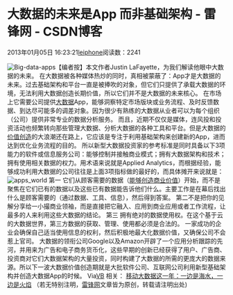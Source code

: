 
# 大数据的未来是App 而非基础架构 - 雷锋网 - CSDN博客


2013年01月05日 16:23:21[leiphone](https://me.csdn.net/leiphone)阅读数：2241


![Big-data-apps](http://www.leiphone.com/wp-content/uploads/08-0/-1/08-05-14-28.jpg)【编者按】本文作者Justin
 LaFayette，为我们解读他眼中大数据的未来。
在大数据被各种媒体热炒的同时，真相被蒙蔽了：App才是大数据的未来。过去基础架构和平台一直是被捧吹的对象，但它们只提供了承载大数据的环境，无法利用大数据创造长期价值，所以它们并不是大数据的未来核心。
在市场上它需要公司提供[大数据](http://www.leiphone.com/big-data-bm.html)App，能够洞察特定市场版块或业务流程、及时反馈数据、到达尽可能多的调差对象。因为很少有熟练的大数据从业者可以为每个组织（公司）提供非常专业的数据分析服务。
而且，近期不仅仅是媒体，连风投和投资活动也频繁转向那些管理大数据、分析大数据的各种工具和平台。但是大数据的[价值创造](http://www.leiphone.com/warlial-big-data.html)的大浪潮还在路上，它应该是专注于利用基础架构来创建新的App，进而达到优化业务流程的目的。
所以新型大数据投资家的参考标准是同时具备以下3项能力的软件或信息服务公司：能够控制并接触商业模式；拥有大数据架构和技术；拥有使用相关数据的权力。用术语来说就是Applied Analytics，而根据经验，能够成功利用大数据的公司往往是上面3项指标做的最好的，而具体摊开来说就是：
![apps_world](http://www.leiphone.com/wp-content/uploads/08-0/-5/08-07-56-54.jpg)
第一 它们从顾客需要的数据（[能够创造商业价值](http://www.leiphone.com/1224-pheand-use-big-data.html)）开始，而不是聚焦在它们已有的数据以及这些已有数据能告诉他们什么。主要工作是在幕后找出什么是顾客需要的（通过数据、工具、信息），然后得到答案。
第二不是把你的见解分享给一小撮商业领袖，而是直接把它融入、应用到商业应用或者工作流程，让最多的人来利用这些大数据的结论。
第三 拥有绝对的数据使用权。在这个基于云的大数据世界，第三方数据的获取、管理、使用都必须是合法的。
一家成功的企业会确保自己适当使用信息的权利，然后积极地最大化数据价值，又确保公司不会惹上官司。
大数据的领衔公司Google以及Amazon开辟了一个应用分析跟踪的先河，并用来为广告和电子商务货币化，这些早期的创新已经获得了用户、广告商、投资商对它们大数据架构的大量投资，同时构建了大数据的所需的更庞大的数据来源。所以下一波大数据价值创造期就是大批软件公司、互联网公司利用新型基础架构并创造大数据App的时候。
Via[VB](http://venturebeat.com/2013/01/04/the-future-of-big-data-is-apps-not-infrastructure/)
相关：
[移动大数据这一年：一边是海水，一边是火焰](http://www.leiphone.com/warlial-big-data.html)
（若无特别注明，[雷锋网](http://www.leiphone.com/)文章皆为原创，转载请注明出处)

